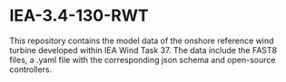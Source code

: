 # IEA-3.4-130-RWT
This repository contains the model data of the onshore reference wind turbine developed within IEA Wind Task 37. The data include the FAST8 files, a .yaml file with the corresponding json schema and open-source controllers.
